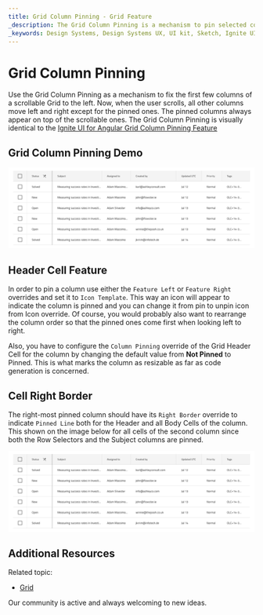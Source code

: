 ```yaml
---
title: Grid Column Pinning - Grid Feature
_description: The Grid Column Pinning is a mechanism to pin selected columns of a scrollable Grid.
_keywords: Design Systems, Design Systems UX, UI kit, Sketch, Ignite UI for Angular, Sketch to Angular, Sketch to Angular, Angular, Angular Design System, Export code from Sketch, Design Kits for Angular, Sketch HTML, Sketch to HTML, Sketch UI kits
---
```


# Grid Column Pinning

Use the Grid Column Pinning as a mechanism to fix the first few columns of a scrollable Grid to the left. Now, when the user scrolls, all other columns move left and right except for the pinned ones. The pinned columns always appear on top of the scrollable ones. The Grid Column Pinning is visually identical to the [Ignite UI for Angular Grid Column Pinning Feature](https://www.infragistics.com/products/ignite-ui-angular/angular/components/grid_column_pinning.html)

## Grid Column Pinning Demo

<img class="responsive-img" src="../images/grid_column_pinning_demo.png" srcset="../images/grid_column_pinning_demo@2x.png 2x" />

## Header Cell Feature

In order to pin a column use either the `Feature Left` or `Feature Right` overrides and set it to `Icon Template`. This way an icon will appear to indicate the column is pinned and you can change it from pin to unpin icon from Icon override. Of course, you would probably also want to rearrange the column order so that the pinned ones come first when looking left to right.

Also, you have to configure the `Column Pinning` override of the Grid Header Cell for the column by changing the default value from **Not Pinned** to Pinned. This is what marks the column as resizable as far as code generation is concerned.

## Cell Right Border

The right-most pinned column should have its `Right Border` override to indicate `Pinned Line` both for the Header and all Body Cells of the column. This shown on the image below for all cells of the second column since both the Row Selectors and the Subject columns are pinned.

<img class="responsive-img" src="../images/grid_column_pinning_demo.png" srcset="../images/grid_column_pinning_demo@2x.png 2x" />

## Additional Resources

Related topic:

- [Grid](grid.md)
  <div class="divider--half"></div>

Our community is active and always welcoming to new ideas.
